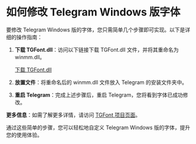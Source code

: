 # 如何修改 Telegram Windows 版字体

要修改 Telegram Windows 版的字体，您只需简单几个步骤即可实现。以下是详细的操作指南：

1. **下载 TGFont.dll**：访问以下链接下载 TGFont.dll 文件，并将其重命名为 winmm.dll。
   
   [下载 TGFont.dll](https://github.com/ysc3839/TGFont/releases)

2. **放置文件**：将重命名后的 winmm.dll 文件放入 Telegram 的安装文件夹中。

3. **重启 Telegram**：完成上述步骤后，重启 Telegram，您将看到字体已成功修改。

**更多信息**：如需了解更多详情，请访问 [TGFont 项目页面](https://github.com/ysc3839/TGFont)。

通过这些简单的步骤，您可以轻松地自定义 Telegram Windows 版的字体，提升您的使用体验。